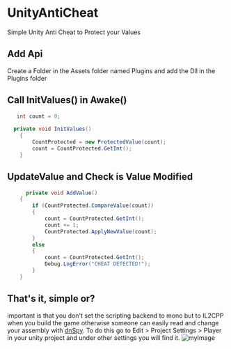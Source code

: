 # UnityAntiCheat
Simple Unity Anti Cheat to Protect your Values

## Add Api
Create a Folder in the Assets folder named Plugins and add the Dll in the Plugins folder

## Call InitValues() in Awake()
```csharp
   int count = 0;
   
  private void InitValues()
    {
        CountProtected = new ProtectedValue(count);
        count = CountProtected.GetInt();
    }
 ```
 
 ## UpdateValue and Check is Value Modified
```csharp
      private void AddValue()
    {
        if (CountProtected.CompareValue(count))
        {
            count = CountProtected.GetInt();
            count += 1;
            CountProtected.ApplyNewValue(count);
        }
        else
        {
            count = CountProtected.GetInt();
            Debug.LogError("CHEAT DETECTED!");
        }
    }
 ```
 ## That's it, simple or?
 important is that you don't set the scripting backend to mono but to IL2CPP when you build the game otherwise someone can easily read and change your assembly with [dnSpy](https://github.com/dnSpy/dnSpy).
To do this go to Edit > Project Settings > Player in your unity project and under other settings you will find it. 
![myImage](https://media.giphy.com/media/XRB1uf2F9bGOA/giphy.gif)
